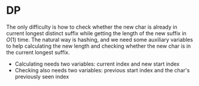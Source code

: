 # DP

The only difficulty is how to check whether the new char is already in current longest distinct suffix while getting the length of the new suffix in $O(1)$ time. The natural way is hashing, and we need some auxiliary variables to help calculating the new length and checking whether the new char is in the current longest suffix.

* Calculating needs two variables: current index and new start index
* Checking also needs two variables: previous start index and the char's previously seen index
